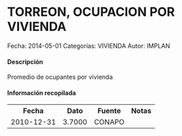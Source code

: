 TORREON, OCUPACION POR VIVIENDA
=====

Fecha: 2014-05-01
Categorías: VIVIENDA
Autor: IMPLAN

#### Descripción

Promedio de ocupantes por vivienda

#### Información recopilada

<table class="table table-hover table-bordered">
  <tr><th>Fecha</th><th>Dato</th><th>Fuente</th><th>Notas</th></tr>
  <tr><td>2010-12-31</td><td>3.7000</td><td>CONAPO</td><td></td></tr>
</table>
